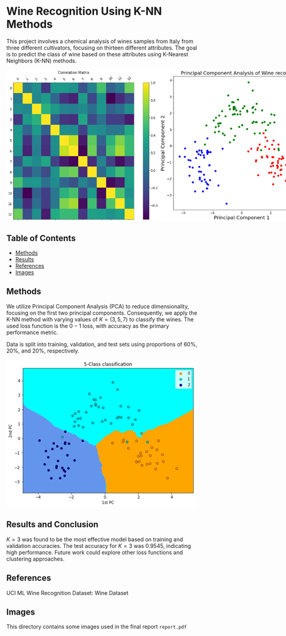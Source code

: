 # Wine Recognition Using K-NN Methods

This project involves a chemical analysis of wines samples from Italy from three different cultivators, focusing on thirteen different attributes. The goal is to predict the class of wine based on these attributes using K-Nearest Neighbors (K-NN) methods.

<div style="display: flex; justify-content: space-between;">
    <img src="images/correlmat.png" alt="Correlation matrix" title="Correlation matrix of 13 attributes" width="400"/>
    <img src="images/datasetafterpca.png" alt="Plotted PCA" title="Plotted PCA in 2 dimensions" width="400"/>
</div>


## Table of Contents
- [Methods](#methods)
- [Results](#results-and-conclusion)
- [References](#references)
- [Images](#images)


## Methods

We utilize Principal Component Analysis (PCA) to reduce dimensionality, focusing on the first two principal components. Consequently, we apply the K-NN method with varying values of $K =(3, 5, 7)$ to classify the wines. The used loss function is the $0-1$ loss, with accuracy as the primary performance metric.

Data is split into training, validation, and test sets using proportions of 60%, 20%, and 20%, respectively.

![Project Screenshot](images/afterclass.png "Clustering in PCA")

## Results and Conclusion
$K = 3$ was found to be the most effective model based on training and validation accuracies.
The test accuracy for $K = 3$ was $0.9545$, indicating high performance.
Future work could explore other loss functions and clustering approaches.


## References
UCI ML Wine Recognition Dataset: Wine Dataset




## Images

This directory contains some images used in the final report ```report.pdf```